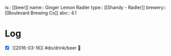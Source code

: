 is:: [[beer]]
name:: Ginger Lemon Radler
type:: [[Shandy - Radler]]
brewery:: [[Boulevard Brewing Co]]
abv:: 4.1

# Log
- [x] [[2016-03-16]] #do/drink/beer 🤞

